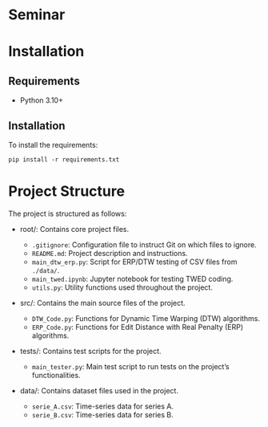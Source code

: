 # Seminar


# Installation

## Requirements

- Python 3.10+

## Installation

To install the requirements:
```
pip install -r requirements.txt
```


# Project Structure

The project is structured as follows:

- root/: Contains core project files.
  - `.gitignore`: Configuration file to instruct Git on which files to ignore.
  - `README.md`: Project description and instructions.
  - `main_dtw_erp.py`: Script for ERP/DTW testing of CSV files from `./data/`.
  - `main_twed.ipynb`: Jupyter notebook for testing TWED coding.
  - `utils.py`: Utility functions used throughout the project.

- src/: Contains the main source files of the project.
  - `DTW_Code.py`: Functions for Dynamic Time Warping (DTW) algorithms.
  - `ERP_Code.py`: Functions for Edit Distance with Real Penalty (ERP) algorithms.

- tests/: Contains test scripts for the project.
  - `main_tester.py`: Main test script to run tests on the project’s functionalities.

- data/: Contains dataset files used in the project.
  - `serie_A.csv`: Time-series data for series A.
  - `serie_B.csv`: Time-series data for series B.

